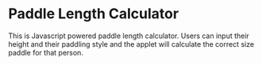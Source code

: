 # Paddle Length Calculator

This is Javascript powered paddle length calculator. Users can input their height and their paddling style and the applet will calculate the correct size paddle for that person. 
